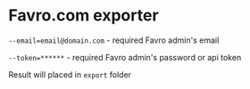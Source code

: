 # Favro.com exporter

`--email=email@domain.com` - required Favro admin's email

`--token=******` - required Favro admin's password or api token

Result will placed in `export` folder

